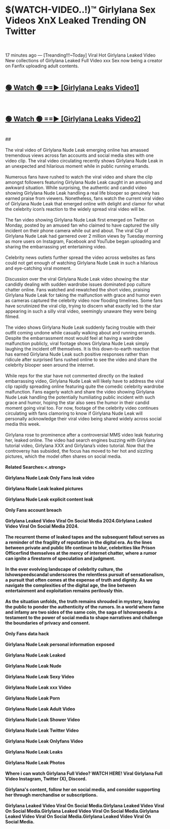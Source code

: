 # $(WATCH-VIDEO..!)™ Girlylana Sex Videos XnX Leaked Trending ON Twitter<br>
<br>

17 minutes ago — [Treanding!!!~Today] Viral Hot Girlylana Leaked Video New collections of Girlylana Leaked Full Video xxx Sex now being a creator on Fanfix uploading adult contents.
<br>
 <br>

##  <a href="https://best2vid.blogspot.com?title=Girlylana">🟢 Watch 🟢 ==► [Girlylana Leaks Video1]</a><br>
  <br>

##  <a href="https://best2vid.blogspot.com?title=Girlylana">🟢 Watch 🟢 ==► [Girlylana Leaks Video2]</a><br>
  <br>
  ##
  <br>
  <br>
The viral video of Girlylana Nude Leak emerging online has amassed tremendous views across fan accounts and social media sites with one video clip. The viral video circulating recently shows Girlylana Nude Leak in an unexpected and hilarious moment while in public running errands.
<br><br>
Numerous fans have rushed to watch the viral video and share the clip amongst followers featuring Girlylana Nude Leak caught in an amusing and awkward situation. While surprising, the authentic and candid video showing Girlylana Nude Leak handling a real life blooper so genuinely has earned praise from viewers. Nonetheless, fans watch the current viral video of Girlylana Nude Leak that emerged online with delight and clamor for what the celebrity icon’s reaction to the widely spread viral video will be.
<br><br>
The fan video showing Girlylana Nude Leak first emerged on Twitter on Monday, posted by an amused fan who claimed to have captured the silly incident on their phone camera while out and about. The viral Clip of Girlylana Nude Leak had garnered over 2 million views by Tuesday morning as more users on Instagram, Facebook and YouTube began uploading and sharing the embarrassing yet entertaining video.
<br><br>
Celebrity news outlets further spread the video across websites as fans could not get enough of watching Girlylana Nude Leak in such a hilarious and eye-catching viral moment.
<br><br>
Discussion over the viral Girlylana Nude Leak video showing the star candidly dealing with sudden wardrobe issues dominated pop culture chatter online. Fans watched and rewatched the short video, praising Girlylana Nude Leak for taking the malfunction with grace and humor even as cameras captured the celebrity video now flooding timelines. Some fans have scrutinized the viral clip, trying to discern what exactly led to the star appearing in such a silly viral video, seemingly unaware they were being filmed.
<br><br>
The video shows Girlylana Nude Leak suddenly facing trouble with their outfit coming undone while casually walking about and running errands. Despite the embarrassment most would feel at having a wardrobe malfunction publicly, viral footage shows Girlylana Nude Leak simply laughing the incident off themselves. It is this down-to-earth reaction that has earned Girlylana Nude Leak such positive responses rather than ridicule after surprised fans rushed online to see the video and share the celebrity blooper seen around the internet.
<br><br>
While reps for the star have not commented directly on the leaked embarrassing video, Girlylana Nude Leak will likely have to address the viral clip rapidly spreading online featuring quite the comedic celebrity wardrobe malfunction. Fans eagerly watch and share the video showing Girlylana Nude Leak handling the potentially humiliating public incident with such grace and humor, hoping the star also sees the humor in their candid moment going viral too. For now, footage of the celebrity video continues circulating with fans clamoring to know if Girlylana Nude Leak will personally acknowledge their viral video being shared widely across social media this week.
<br><br>
Girlylana rose to prominence after a controversial MMS video leak featuring her, leaked online. The video had search engines buzzing with Girlylana tutorial video, Girlylana XXX and Girlylana’s video tutorial. Now that the controversy has subsided, the focus has moved to her hot and sizzling pictures, which the model often shares on social media.
<br><br>
<strong>Related Searches:<.strong>
<br><br>
Girlylana Nude Leak Only Fans leak video
<br><br>
Girlylana Nude Leak leaked pictures
<br><br>
Girlylana Nude Leak explicit content leak
<br><br>
Only Fans account breach
<br><br>
Girlylana Leaked Video Viral On Social Media 2024.Girlylana Leaked Video Viral On Social Media 2024.
<br><br>
The recurrent theme of leaked tapes and the subsequent fallout serves as a reminder of the fragility of reputation in the digital era. As the lines between private and public life continue to blur, celebrities like Prison Officerfind themselves at the mercy of internet chatter, where a rumor can ignite a firestorm of speculation and judgment.
<br><br>
In the ever evolving landscape of celebrity culture, the Ishowspeedscandal underscores the relentless pursuit of sensationalism, a pursuit that often comes at the expense of truth and dignity. As we navigate the complexities of the digital age, the line between entertainment and exploitation remains perilously thin.
<br><br>
As the situation unfolds, the truth remains shrouded in mystery, leaving the public to ponder the authenticity of the rumors. In a world where fame and infamy are two sides of the same coin, the saga of Ishowspeedis a testament to the power of social media to shape narratives and challenge the boundaries of privacy and consent.
<br><br>
Only Fans data hack
<br><br>
Girlylana Nude Leak personal information exposed
<br><br>
Girlylana Nude Leak Leaked
<br><br>
Girlylana Nude Leak Nude
<br><br>
Girlylana Nude Leak Sexy Video
<br><br>
Girlylana Nude Leak xxx Video
<br><br>
Girlylana Nude Leak Porn
<br><br>
Girlylana Nude Leak Adult Video
<br><br>
Girlylana Nude Leak Shower Video
<br><br>
Girlylana Nude Leak Twitter Video
<br><br>
Girlylana Nude Leak Onlyfans Video
<br><br>
Girlylana Nude Leak Leaks
<br><br>
Girlylana Nude Leak Photos
<br><br>
Where i can watch Girlylana Full Video? WATCH HERE! Viral Girlylana Full Video Instagram, Twitter (X), Discord.
<br><br>
Girlylana's content, follow her on social media, and consider supporting her through merchandise or subscriptions.
<br><br>
Girlylana Leaked Video Viral On Social Media.Girlylana Leaked Video Viral On Social Media.Girlylana Leaked Video Viral On Social Media.Girlylana Leaked Video Viral On Social Media.Girlylana Leaked Video Viral On Social Media.